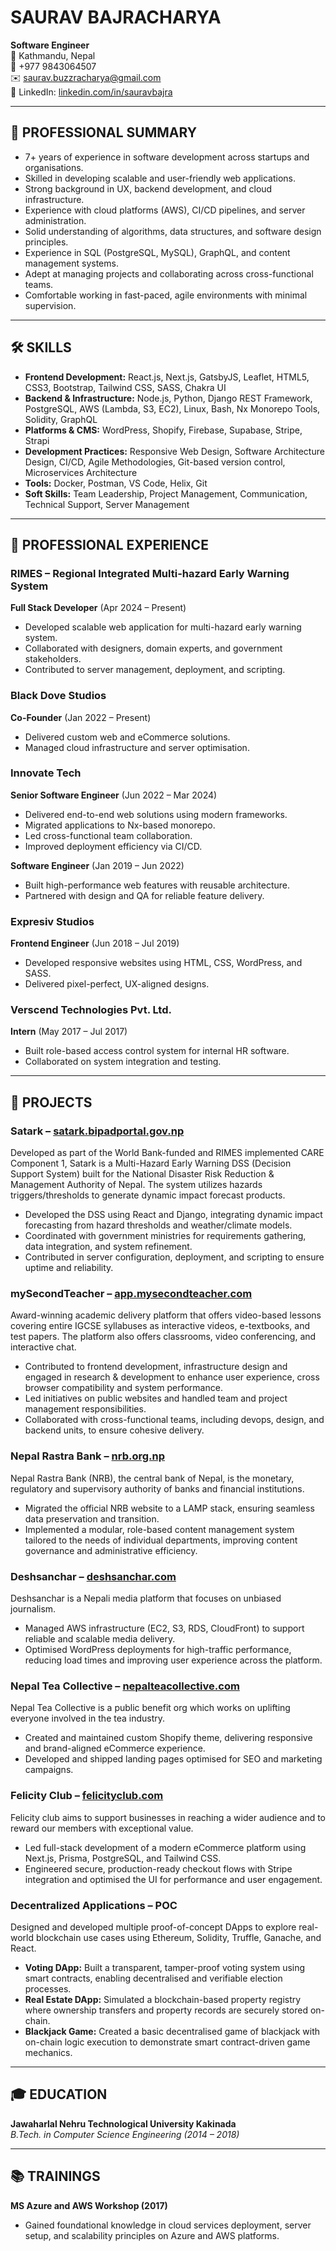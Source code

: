 # SAURAV BAJRACHARYA
**Software Engineer**  
📍 Kathmandu, Nepal  
📱 +977 9843064507  
✉️ [saurav.buzzracharya@gmail.com](mailto:saurav.buzzracharya@gmail.com)  
🔗  LinkedIn: [linkedin.com/in/sauravbajra](https://www.linkedin.com/in/sauravbajra)

---

## 🧠 PROFESSIONAL SUMMARY

- 7+ years of experience in software development across startups and organisations.
- Skilled in developing scalable and user-friendly web applications.
- Strong background in UX, backend development, and cloud infrastructure.
- Experience with cloud platforms (AWS), CI/CD pipelines, and server administration.
- Solid understanding of algorithms, data structures, and software design principles.
- Experience in SQL (PostgreSQL, MySQL), GraphQL, and content management systems.
- Adept at managing projects and collaborating across cross-functional teams.
- Comfortable working in fast-paced, agile environments with minimal supervision.

---

## 🛠️ SKILLS

- **Frontend Development:** React.js, Next.js, GatsbyJS, Leaflet, HTML5, CSS3, Bootstrap, Tailwind CSS, SASS, Chakra UI  
- **Backend & Infrastructure:** Node.js, Python, Django REST Framework, PostgreSQL, AWS (Lambda, S3, EC2), Linux, Bash, Nx Monorepo Tools, Solidity, GraphQL  
- **Platforms & CMS:** WordPress, Shopify, Firebase, Supabase, Stripe, Strapi  
- **Development Practices:** Responsive Web Design, Software Architecture Design, CI/CD, Agile Methodologies, Git-based version control, Microservices Architecture  
- **Tools:** Docker, Postman, VS Code, Helix, Git  
- **Soft Skills:** Team Leadership, Project Management, Communication, Technical Support, Server Management

---

## 💼 PROFESSIONAL EXPERIENCE

### RIMES – Regional Integrated Multi-hazard Early Warning System  
**Full Stack Developer** (Apr 2024 – Present)
- Developed scalable web application for multi-hazard early warning system.
- Collaborated with designers, domain experts, and government stakeholders.
- Contributed to server management, deployment, and scripting.

### Black Dove Studios  
**Co-Founder** (Jan 2022 – Present)
- Delivered custom web and eCommerce solutions.
- Managed cloud infrastructure and server optimisation.

### Innovate Tech  

**Senior Software Engineer** (Jun 2022 – Mar 2024)
- Delivered end-to-end web solutions using modern frameworks.
- Migrated applications to Nx-based monorepo.
- Led cross-functional team collaboration.
- Improved deployment efficiency via CI/CD.

**Software Engineer** (Jan 2019 – Jun 2022)
- Built high-performance web features with reusable architecture.
- Partnered with design and QA for reliable feature delivery.

### Expresiv Studios  
**Frontend Engineer** (Jun 2018 – Jul 2019)
- Developed responsive websites using HTML, CSS, WordPress, and SASS.
- Delivered pixel-perfect, UX-aligned designs.

### Verscend Technologies Pvt. Ltd.  
**Intern** (May 2017 – Jul 2017)
- Built role-based access control system for internal HR software.
- Collaborated on system integration and testing.

---

## 🚀 PROJECTS

### **Satark** – [satark.bipadportal.gov.np](https://satark.bipadportal.gov.np)  
Developed as part of the World Bank-funded and RIMES implemented CARE Component 1, Satark is a Multi-Hazard Early Warning DSS (Decision Support System) built for the National Disaster Risk Reduction & Management Authority of Nepal. The system utilizes hazards triggers/thresholds to generate dynamic impact forecast products. 
- Developed the DSS using React and Django, integrating dynamic impact forecasting from hazard thresholds and weather/climate models.
- Coordinated with government ministries for requirements gathering, data integration, and system refinement.
- Contributed in server configuration, deployment, and scripting to ensure uptime and reliability.

### **mySecondTeacher** – [app.mysecondteacher.com](https://app.mysecondteacher.com)  
Award-winning academic delivery platform that offers video-based lessons covering entire IGCSE syllabuses as interactive videos, e-textbooks, and test papers. The platform also offers classrooms, video conferencing, and interactive chat. 
- Contributed to frontend development, infrastructure design and engaged in research & development to enhance user experience, cross browser compatibility and system performance.
- Led initiatives on public websites and handled team and project management responsibilities.
- Collaborated with cross-functional teams, including devops, design, and backend units, to ensure cohesive delivery.

### **Nepal Rastra Bank** – [nrb.org.np](https://www.nrb.org.np)  
Nepal Rastra Bank (NRB), the central bank of Nepal, is the monetary, regulatory and supervisory authority of banks and financial institutions.
- Migrated the official NRB website to a LAMP stack, ensuring seamless data preservation and transition.
- Implemented a modular, role-based content management system tailored to the needs of individual departments, improving content governance and administrative efficiency.

### **Deshsanchar** – [deshsanchar.com](https://deshsanchar.com)  
Deshsanchar is a Nepali media platform that focuses on unbiased journalism.
- Managed AWS infrastructure (EC2, S3, RDS, CloudFront) to support reliable and scalable media delivery. 
- Optimised WordPress deployments for high-traffic performance, reducing load times and improving user experience across the platform.

### **Nepal Tea Collective** – [nepalteacollective.com](https://nepalteacollective.com)  
Nepal Tea Collective is a public benefit org which works on uplifting everyone involved in the tea industry.
- Created and maintained custom Shopify theme, delivering responsive and brand-aligned eCommerce experience.
- Developed and shipped landing pages optimised for SEO and marketing campaigns.

### **Felicity Club** – [felicityclub.com](https://felicityclub.com)  
Felicity club aims to support businesses in reaching a wider audience and to reward our members with exceptional value.
- Led full-stack development of a modern eCommerce platform using Next.js, Prisma, PostgreSQL, and Tailwind CSS. 
- Engineered secure, production-ready checkout flows with Stripe integration and optimised the UI for performance and user engagement.

### **Decentralized Applications – POC**  
Designed and developed multiple proof-of-concept DApps to explore real-world blockchain use cases using Ethereum, Solidity, Truffle, Ganache, and React.
- **Voting DApp:** Built a transparent, tamper-proof voting system using smart contracts, enabling decentralised and verifiable election processes.
- **Real Estate DApp:** Simulated a blockchain-based property registry where ownership transfers and property records are securely stored on-chain.
- **Blackjack Game:** Created a basic decentralised game of blackjack with on-chain logic execution to demonstrate smart contract-driven game mechanics.

---

## 🎓 EDUCATION

**Jawaharlal Nehru Technological University Kakinada**  
*B.Tech. in Computer Science Engineering (2014 – 2018)*

---

## 📚 TRAININGS

**MS Azure and AWS Workshop (2017)**  
- Gained foundational knowledge in cloud services deployment, server setup, and scalability principles on Azure and AWS platforms.

